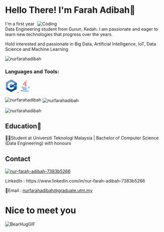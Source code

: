 # Hello There! I'm Farah Adibah👋

<img align="right" alt="Coding" width="400" src="https://giphy.com/stickers/alpaca-futupacas-codepaca-Pn6lIQBz4eCH3wS6aK">


I'm a first year Data Engineering student from Gurun, Kedah. I am passionate and eager to learn new technologies that progress over the years. 

Hold interested and passionate in Big Data, Artificial Intelligence, IoT, Data Science and Machine Learning





<p align="left"> <img src="https://komarev.com/ghpvc/?username=nurfarahadibah&label=Profile%20views&color=0e75b6&style=flat" alt="nurfarahadibah" /> </p>



<h3 align="left">Languages and Tools:</h3>
<p align="left"> <a href="https://www.w3schools.com/cpp/" target="_blank" rel="noreferrer"> <img src="https://raw.githubusercontent.com/devicons/devicon/master/icons/cplusplus/cplusplus-original.svg" alt="cplusplus" width="40" height="40"/> </a> <a href="https://www.java.com" target="_blank" rel="noreferrer"> <img src="https://raw.githubusercontent.com/devicons/devicon/master/icons/java/java-original.svg" alt="java" width="40" height="40"/> </a> </p>

<p><img align="left" src="https://github-readme-stats.vercel.app/api/top-langs?username=nurfarahadibah&show_icons=true&locale=en&layout=compact" alt="nurfarahadibah" /></p>

<p>&nbsp;<img align="center" src="https://github-readme-stats.vercel.app/api?username=nurfarahadibah&show_icons=true&locale=en" alt="nurfarahadibah" /></p>

<p><img align="center" src="https://github-readme-streak-stats.herokuapp.com/?user=nurfarahadibah&" alt="nurfarahadibah" /></p>


## Education📗

👩‍🎓Student at Universiti Teknologi Malaysia | Bachelor of Computer Science (Data Engineering) with honours


## Contact
<a href="https://linkedin.com/in/nur-farah-adibah-7383b5266" target="blank"><img align="center" src="https://raw.githubusercontent.com/rahuldkjain/github-profile-readme-generator/master/src/images/icons/Social/linked-in-alt.svg" alt="nur-farah-adibah-7383b5266" height="30" width="40" /></a>
</p>
Linkedln : https://www.linkedin.com/in/nur-farah-adibah-7383b5266

📧Email : nurfarahadibah@graduate.utm.my

# Nice to meet you

![BearHugGIF](https://user-images.githubusercontent.com/128114912/227106161-8ed26296-3968-4a74-8547-26c8bd94244f.gif)

